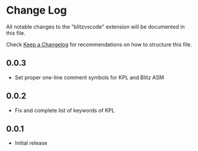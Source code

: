 # Change Log

All notable changes to the "blitzvscode" extension will be documented in this file.

Check [Keep a Changelog](http://keepachangelog.com/) for recommendations on how to structure this file.


## 0.0.3
- Set proper one-line comment symbols for KPL and Blitz ASM

## 0.0.2

- Fix and complete list of keywords of KPL

## 0.0.1

- Initial release
